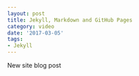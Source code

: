 ```yaml
---
layout: post
title: Jekyll, Markdown and GitHub Pages
category: video
date: '2017-03-05'
tags:
- Jekyll
---
```


New site blog post